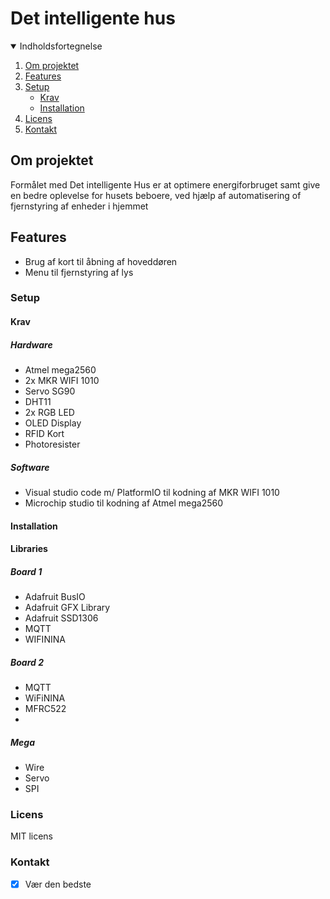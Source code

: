 # Det intelligente hus

<!-- Indholdsfortegnelse -->
<details open="open">
  <summary>Indholdsfortegnelse</summary>
  <ol>
    <li>
      <a href="#om-projektet">Om projektet</a>
    </li>
    <li>
      <a href="#features">Features</a>
    </li>
    <li>
      <a href="#setup">Setup</a>
      <ul>
        <li><a href="#krav">Krav</a></li>
        <li><a href="#installation">Installation</a></li>
      </ul>
    </li>
    <li><a href="#licens">Licens</a></li>
    <li><a href="#kontakt">Kontakt</a></li>
  </ol>
</details>

<!-- Om projektet -->
## Om projektet
Formålet med Det intelligente Hus er at optimere energiforbruget samt give en bedre oplevelse for husets beboere, ved hjælp af automatisering of fjernstyring af enheder i hjemmet

<!-- Features -->
## Features
* Brug af kort til åbning af hoveddøren
* Menu til fjernstyring af lys


<!-- Setup -->
### Setup


<!-- Krav -->
#### Krav
##### Hardware
* Atmel mega2560
* 2x MKR WIFI 1010
* Servo SG90
* DHT11
* 2x RGB LED
* OLED Display
* RFID Kort
* Photoresister

##### Software
* Visual studio code m/ PlatformIO til kodning af MKR WIFI 1010
* Microchip studio til kodning af Atmel mega2560

<!-- Installation -->
#### Installation
#### Libraries
##### Board 1
* Adafruit BusIO
* Adafruit GFX Library
* Adafruit SSD1306
* MQTT
* WIFININA

##### Board 2
* MQTT
* WiFiNINA
* MFRC522
* 
##### Mega
* Wire
* Servo
* SPI

<!-- Licens -->
### Licens
MIT licens

<!-- Kontakt -->
### Kontakt
- [x] Vær den bedste
